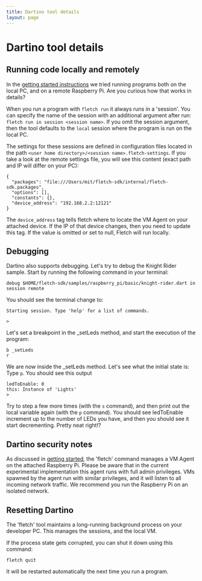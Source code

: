 ```yaml
---
title: Dartino tool details
layout: page
---
```


# Dartino tool details

## Running code locally and remotely

In the [getting started instructions](index.html) we tried running programs both
on the local PC, and on a remote Raspberry Pi. Are you curious how that works in
details?

When you run a program with ```fletch run``` it always runs in a 'session'. You
can specify the name of the session with an additional argument after run:
```fletch run in session <session name>```. If you omit the session argument,
then the tool defaults to the ```local``` session where the program is run on
the local PC.

The settings for these sessions are defined in configuration files located in
the path ```<user home directory>/<session name>.fletch-settings```. If you take
a look at the remote settings file, you will see this content (exact path and
IP will differ on your PC):

~~~
{
  "packages": "file:///Users/mit/fletch-sdk/internal/fletch-sdk.packages",
  "options": [],
  "constants": {},
  "device_address": "192.168.2.2:12121"
}
~~~

The ```device_address``` tag tells fletch where to locate the VM Agent on your
attached device. If the IP of that device changes, then you need to update this
tag. If the value is omitted or set to null, Fletch will run locally.

## Debugging

Dartino also supports debugging. Let's try to debug the Knight Rider sample.
Start by running the following command in your terminal:

~~~
debug $HOME/fletch-sdk/samples/raspberry_pi/basic/knight-rider.dart in session remote
~~~

You should see the terminal change to:

~~~
Starting session. Type 'help' for a list of commands.

>
~~~

Let's set a breakpoint in the _setLeds method, and start the execution of the
program:

~~~
b _setLeds
r
~~~

We are now inside the _setLeds method. Let's see what the initial state is: Type
```p```. You should see this output

~~~
ledToEnable: 0
this: Instance of 'Lights'
>
~~~

Try to step a few more times (with the ```s``` command), and then print out the
local variable again (with the ```p``` command). You should see ledToEnable
increment up to the number of LEDs you have, and then you should see it start
decrementing. Pretty neat right!?

## Dartino security notes

As discussed in [getting started](index.html), the 'fletch' command manages a VM
Agent on the attached Raspberry Pi. Please be aware that in the current
experimental implementation this agent runs with full admin privileges. VMs
spawned by the agent run with similar privileges, and it will listen to all
incoming network traffic. We recommend you run the Raspberry Pi on an isolated
network.

## Resetting Dartino

The 'fletch' tool maintains a long-running background process on your developer
PC. This manages the sessions, and the local VM.

If the process state gets corrupted, you can shut it down using this
command:

```
fletch quit
```

It will be restarted automatically the next time you run a program.

